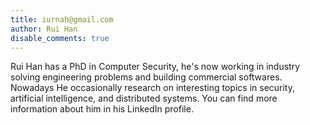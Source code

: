 ```yaml
---
title: iurnah@gmail.com
author: Rui Han
disable_comments: true
---
```

Rui Han has a PhD in Computer Security, he's now working in industry solving engineering problems and building commercial softwares. Nowadays He occasionally research on interesting topics in security, artificial intelligence, and distributed systems. You can find more information about him in his LinkedIn profile.